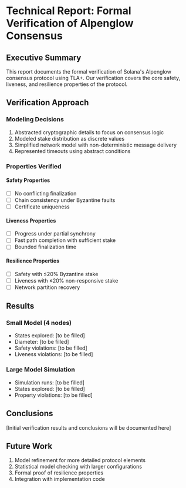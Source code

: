 # Technical Report: Formal Verification of Alpenglow Consensus

## Executive Summary

This report documents the formal verification of Solana's Alpenglow consensus protocol using TLA+. Our verification covers the core safety, liveness, and resilience properties of the protocol.

## Verification Approach

### Modeling Decisions
1. Abstracted cryptographic details to focus on consensus logic
2. Modeled stake distribution as discrete values
3. Simplified network model with non-deterministic message delivery
4. Represented timeouts using abstract conditions

### Properties Verified

#### Safety Properties
- [ ] No conflicting finalization
- [ ] Chain consistency under Byzantine faults
- [ ] Certificate uniqueness

#### Liveness Properties
- [ ] Progress under partial synchrony
- [ ] Fast path completion with sufficient stake
- [ ] Bounded finalization time

#### Resilience Properties
- [ ] Safety with ≤20% Byzantine stake
- [ ] Liveness with ≤20% non-responsive stake
- [ ] Network partition recovery

## Results

### Small Model (4 nodes)
- States explored: [to be filled]
- Diameter: [to be filled]
- Safety violations: [to be filled]
- Liveness violations: [to be filled]

### Large Model Simulation
- Simulation runs: [to be filled]
- States explored: [to be filled]
- Property violations: [to be filled]

## Conclusions

[Initial verification results and conclusions will be documented here]

## Future Work

1. Model refinement for more detailed protocol elements
2. Statistical model checking with larger configurations
3. Formal proof of resilience properties
4. Integration with implementation code